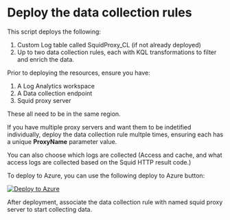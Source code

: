 # Deploy the data collection rules

This script deploys the following:
1. Custom Log table called SquidProxy_CL (if not already deployed)
1. Up to two data collection rules, each with KQL transformations to filter and enrich the data.

Prior to deploying the resources, ensure you have:

1. A Log Analytics workspace
1. A Data collection endpoint
1. Squid proxy server

These all need to be in the same region.

If you have multiple proxy servers and want them to be indetified individually, deploy the data collection rule multple times, ensuring each has a unique **ProxyName** parameter value.

You can also choose which logs are collected (Access and cache, and what access logs are collected based on the Squid HTTP result code.)

To deploy to Azure, you can use the following deploy to Azure button:

[![Deploy to Azure](https://aka.ms/deploytoazurebutton)](https://portal.azure.com/#create/Microsoft.Template/uri/https%3A%2F%2Fraw.githubusercontent.com%2FTheAlistairRoss%2FThe-Cloud-Brain-Dump%2FSquidProxy%2FSolutions%2FSquid%2520Proxy%2FData%2520Collection%2FV1%2FazureDeploy.json/createUIDefinitionUri/https%3A%2F%2Fraw.githubusercontent.com%2FTheAlistairRoss%2FThe-Cloud-Brain-Dump%2FSquidProxy%2FSolutions%2FSquid%2520Proxy%2FData%2520Collection%2FV1%2FcreateUiDefinition.json)


After deployment, associate the data collection rule with named squid proxy server to start collecting data.